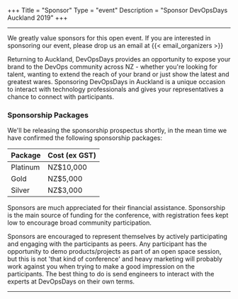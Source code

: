 +++
Title = "Sponsor"
Type = "event"
Description = "Sponsor DevOpsDays Auckland 2019"
+++
<hr/>

<p>We greatly value sponsors for this open event. If you are interested in sponsoring our event, please drop us an email at {{< email_organizers >}}</p>

<p>Returning to Auckland, DevOpsDays provides an opportunity to expose your brand to the DevOps community across NZ - whether you're looking for talent, wanting to extend the reach of your brand or just show the latest and greatest wares. Sponsoring DevOpsDays in Auckland is a unique occasion to interact with technology professionals and gives your representatives a chance to connect with participants.</p>

### Sponsorship Packages
<p>We'll be releasing the sponsorship prospectus shortly, in the mean time we have confirmed the following sponsorship packages:</p>
<table class="table table-bordered table-hover" style="width:350px">
  <thead>
    <tr>
      <th scope="col">Package</th>
      <th scope="col">Cost (ex GST)</th>
    </tr>
  </thead>
  <tbody>
    <tr>
      <td>Platinum</td>
      <td>NZ$10,000</td>
    </tr>
    <tr>
      <td>Gold</td>
      <td>NZ$5,000</td>
    </tr>
    <tr>
      <td>Silver</td>
      <td>NZ$3,000</td>
    </tr>
  </tbody>
</table>

<p>Sponsors are much appreciated for their financial assistance. Sponsorship is the main source of funding for the conference, with registration fees kept low to encourage broad community participation.</p>

<p>Sponsors are encouraged to represent themselves by actively participating and engaging with the participants as peers. Any participant has the opportunity to demo products/projects as part of an open space session, but this is not 'that kind of conference' and heavy marketing will probably work against you when trying to make a good impression on the participants. The best thing to do is send engineers to interact with the experts at DevOpsDays on their own terms.</p>

<hr/>